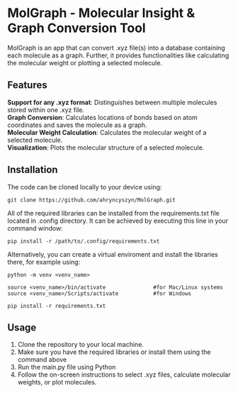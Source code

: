 # MolGraph - Molecular Insight & Graph Conversion Tool

MolGraph is an app that can convert .xyz file(s) into a database containing each molecule as a graph. Further, it provides functionalities like calculating the molecular weight or plotting a selected molecule.

## Features

**Support for any .xyz format**: Distinguishes between multiple molecules stored within one .xyz file. \
**Graph Conversion**: Calculates locations of bonds based on atom coordinates and saves the molecule as a graph. \
**Molecular Weight Calculation**: Calculates the molecular weight of a selected molecule. \
**Visualization**: Plots the molecular structure of a selected molecule. 

## Installation

The code can be cloned locally to your device using:

```
git clone https://github.com/ahryncyszyn/MolGraph.git
```

All of the required libraries can be installed from the requirements.txt file located in .config directory. It can be achieved by executing this line in your command window:

```
pip install -r /path/to/.config/requirements.txt
```

Alternatively, you can create a virtual enviroment and install the libraries there, for example using:

```
python -m venv <venv_name>

source <venv_name>/bin/activate               #for Mac/Linux systems
source <venv_name>/Scripts/activate           #for Windows

pip install -r requirements.txt
```

## Usage

1. Clone the repository to your local machine.
2. Make sure you have the required libraries or install them using the command above
3. Run the main.py file using Python
4. Follow the on-screen instructions to select .xyz files, calculate molecular weights, or plot molecules.

